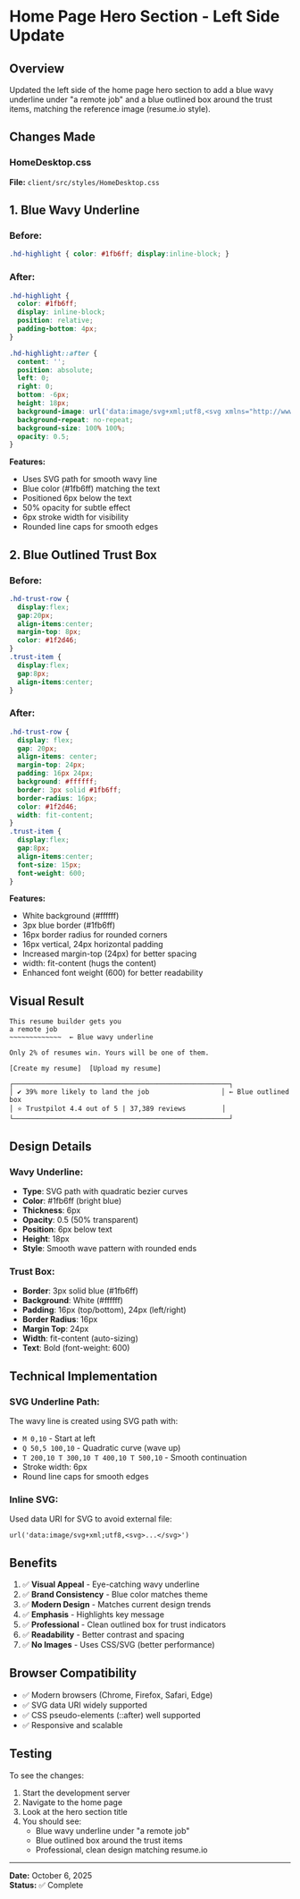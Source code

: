 # Home Page Hero Section - Left Side Update

## Overview
Updated the left side of the home page hero section to add a blue wavy underline under "a remote job" and a blue outlined box around the trust items, matching the reference image (resume.io style).

## Changes Made

### HomeDesktop.css
**File:** `client/src/styles/HomeDesktop.css`

## 1. Blue Wavy Underline

### Before:
```css
.hd-highlight { color: #1fb6ff; display:inline-block; }
```

### After:
```css
.hd-highlight { 
  color: #1fb6ff; 
  display: inline-block; 
  position: relative;
  padding-bottom: 4px;
}

.hd-highlight::after {
  content: '';
  position: absolute;
  left: 0;
  right: 0;
  bottom: -6px;
  height: 18px;
  background-image: url('data:image/svg+xml;utf8,<svg xmlns="http://www.w3.org/2000/svg" viewBox="0 0 500 20" preserveAspectRatio="none"><path d="M 0,10 Q 50,5 100,10 T 200,10 T 300,10 T 400,10 T 500,10" stroke="%231fb6ff" stroke-width="6" fill="none" stroke-linecap="round"/></svg>');
  background-repeat: no-repeat;
  background-size: 100% 100%;
  opacity: 0.5;
}
```

**Features:**
- Uses SVG path for smooth wavy line
- Blue color (#1fb6ff) matching the text
- Positioned 6px below the text
- 50% opacity for subtle effect
- 6px stroke width for visibility
- Rounded line caps for smooth edges

## 2. Blue Outlined Trust Box

### Before:
```css
.hd-trust-row { 
  display:flex; 
  gap:20px; 
  align-items:center; 
  margin-top: 8px; 
  color: #1f2d46; 
}
.trust-item { 
  display:flex; 
  gap:8px; 
  align-items:center; 
}
```

### After:
```css
.hd-trust-row { 
  display: flex; 
  gap: 20px; 
  align-items: center; 
  margin-top: 24px; 
  padding: 16px 24px;
  background: #ffffff;
  border: 3px solid #1fb6ff;
  border-radius: 16px;
  color: #1f2d46;
  width: fit-content;
}
.trust-item { 
  display:flex; 
  gap:8px; 
  align-items:center; 
  font-size: 15px; 
  font-weight: 600; 
}
```

**Features:**
- White background (#ffffff)
- 3px blue border (#1fb6ff)
- 16px border radius for rounded corners
- 16px vertical, 24px horizontal padding
- Increased margin-top (24px) for better spacing
- width: fit-content (hugs the content)
- Enhanced font weight (600) for better readability

## Visual Result

```
This resume builder gets you
a remote job
~~~~~~~~~~~~~  ← Blue wavy underline

Only 2% of resumes win. Yours will be one of them.

[Create my resume]  [Upload my resume]

┌──────────────────────────────────────────────────────┐
│ ✔️ 39% more likely to land the job                  │ ← Blue outlined box
│ ⭐ Trustpilot 4.4 out of 5 | 37,389 reviews         │
└──────────────────────────────────────────────────────┘
```

## Design Details

### Wavy Underline:
- **Type**: SVG path with quadratic bezier curves
- **Color**: #1fb6ff (bright blue)
- **Thickness**: 6px
- **Opacity**: 0.5 (50% transparent)
- **Position**: 6px below text
- **Height**: 18px
- **Style**: Smooth wave pattern with rounded ends

### Trust Box:
- **Border**: 3px solid blue (#1fb6ff)
- **Background**: White (#ffffff)
- **Padding**: 16px (top/bottom), 24px (left/right)
- **Border Radius**: 16px
- **Margin Top**: 24px
- **Width**: fit-content (auto-sizing)
- **Text**: Bold (font-weight: 600)

## Technical Implementation

### SVG Underline Path:
The wavy line is created using SVG path with:
- `M 0,10` - Start at left
- `Q 50,5 100,10` - Quadratic curve (wave up)
- `T 200,10 T 300,10 T 400,10 T 500,10` - Smooth continuation
- Stroke width: 6px
- Round line caps for smooth edges

### Inline SVG:
Used data URI for SVG to avoid external file:
```
url('data:image/svg+xml;utf8,<svg>...</svg>')
```

## Benefits

1. ✅ **Visual Appeal** - Eye-catching wavy underline
2. ✅ **Brand Consistency** - Blue color matches theme
3. ✅ **Modern Design** - Matches current design trends
4. ✅ **Emphasis** - Highlights key message
5. ✅ **Professional** - Clean outlined box for trust indicators
6. ✅ **Readability** - Better contrast and spacing
7. ✅ **No Images** - Uses CSS/SVG (better performance)

## Browser Compatibility

- ✅ Modern browsers (Chrome, Firefox, Safari, Edge)
- ✅ SVG data URI widely supported
- ✅ CSS pseudo-elements (::after) well supported
- ✅ Responsive and scalable

## Testing

To see the changes:
1. Start the development server
2. Navigate to the home page
3. Look at the hero section title
4. You should see:
   - Blue wavy underline under "a remote job"
   - Blue outlined box around the trust items
   - Professional, clean design matching resume.io

---

**Date:** October 6, 2025  
**Status:** ✅ Complete
